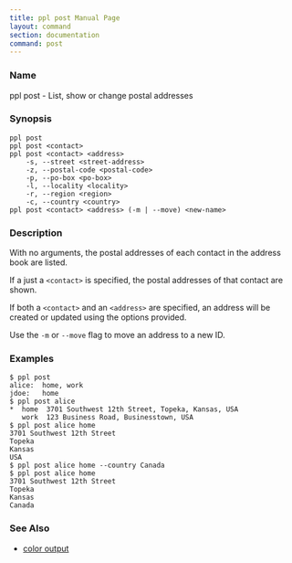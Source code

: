 ```yaml
---
title: ppl post Manual Page
layout: command
section: documentation
command: post
---
```


### Name

ppl post - List, show or change postal addresses

### Synopsis

    ppl post
    ppl post <contact>
    ppl post <contact> <address>
        -s, --street <street-address>
        -z, --postal-code <postal-code>
        -p, --po-box <po-box>
        -l, --locality <locality>
        -r, --region <region>
        -c, --country <country>
    ppl post <contact> <address> (-m | --move) <new-name>

### Description

With no arguments, the postal addresses of each contact in the address book are
listed.

If a just a `<contact>` is specified, the postal addresses of that contact are
shown.

If both a `<contact>` and an `<address>` are specified, an address will be
created or updated using the options provided.

Use the `-m` or `--move` flag to move an address to a new ID.

### Examples

    $ ppl post
    alice:  home, work
    jdoe:   home
    $ ppl post alice
    *  home  3701 Southwest 12th Street, Topeka, Kansas, USA
       work  123 Business Road, Businesstown, USA
    $ ppl post alice home
    3701 Southwest 12th Street
    Topeka
    Kansas
    USA
    $ ppl post alice home --country Canada
    $ ppl post alice home
    3701 Southwest 12th Street
    Topeka
    Kansas
    Canada

### See Also

* [color output](/documentation/configuration/color_post)

